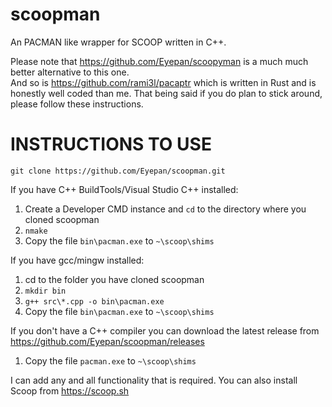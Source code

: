 # scoopman
An PACMAN like wrapper for SCOOP written in C++.

Please note that https://github.com/Eyepan/scoopyman is a much much better alternative to this one.  
And so is https://github.com/rami3l/pacaptr which is written in Rust and is honestly well coded than me. That being said if you do plan to stick around, please follow these instructions.

# INSTRUCTIONS TO USE

`git clone https://github.com/Eyepan/scoopman.git`

If you have C++ BuildTools/Visual Studio C++ installed:
1. Create a Developer CMD instance and `cd` to the directory where you cloned scoopman
2. `nmake`
3. Copy the file `bin\pacman.exe` to `~\scoop\shims`

If you have gcc/mingw installed:
1. cd to the folder you have cloned scoopman
2. `mkdir bin`
3. `g++ src\*.cpp -o bin\pacman.exe`
4. Copy the file `bin\pacman.exe` to `~\scoop\shims`

If you don't have a C++ compiler you can download the latest release from https://github.com/Eyepan/scoopman/releases
1. Copy the file `pacman.exe` to `~\scoop\shims`

I can add any and all functionality that is required.
You can also install Scoop from https://scoop.sh
